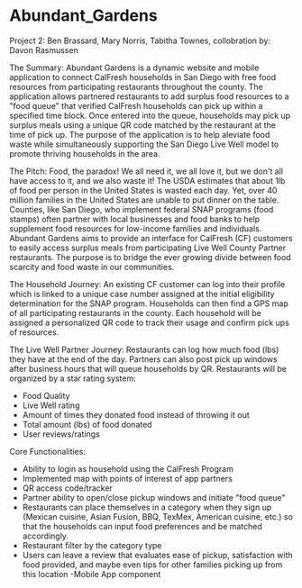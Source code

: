 # Abundant_Gardens
Project 2: Ben Brassard, Mary Norris, Tabitha Townes, collobration by: Davon Rasmussen

The Summary:
  Abundant Gardens is a dynamic website and mobile application to connect CalFresh households in San Diego with free food resources from participating restaurants throughout the county. The application allows partnered restaurants to add surplus food resources to a "food queue" that verified CalFresh households can pick up within a specified time block. Once entered into the queue, households may pick up surplus meals using a unique QR code matched by the restaurant at the time of pick up. The purpose of the application is to help aleviate food waste while simultaneously supporting the San Diego Live Well model to promote thriving households in the area.
  
 The Pitch:
  Food, the paradox! We all need it, we all love it, but we don't all have access to it, and we also waste it! The USDA estimates that about 1lb of food per person in the United States is wasted each day. Yet, over 40 million families in the United States are unable to put dinner on the table. Counties, like San Diego, who implement federal SNAP programs (food stamps) often partner with local businesses and food banks to help supplement food resources for low-income families and individuals. Abundant Gardens aims to provide an interface for CalFresh (CF) customers to easily access surplus meals from participating Live Well County Partner restaurants. The purpose is to bridge the ever growing divide between food scarcity and food waste in our communities.

The Household Journey:
  An existing CF customer can log into their profile which is linked to a unique case number assigned at the initial eligibility determination for the SNAP program. Households can then find a GPS map of all participating restaurants in the county. Each household will be assigned a personalized QR code to track their usage and confirm pick ups of resources. 

The Live Well Partner Journey: 
  Restaurants can log how much food (lbs) they have at the end of the day. Partners can also post pick up windows after business hours that will queue households by QR. Restaurants will be organized by a star rating system: 
  - Food Quality
  - Live Well rating
  - Amount of times they donated food instead of throwing it out 
  - Total amount (lbs) of food donated
  - User reviews/ratings
    
Core Functionalities:
  - Ability to login as household using the CalFresh Program
  - Implemented map with points of interest of app partners
  - QR access code/tracker
  - Partner ability to open/close pickup windows and initiate "food queue"
  - Restaurants can place themselves in a category when they sign up
      (Mexican cuisine, Asian Fusion, BBQ, TexMex, American cuisine, etc.) so that
      the households can input food preferences and be matched accordingly.
  - Restaurant filter by the category type
  - Users can leave a review that evaluates ease of pickup, satisfaction with food provided, and maybe even tips for other families picking up from this location
  -Mobile App component

